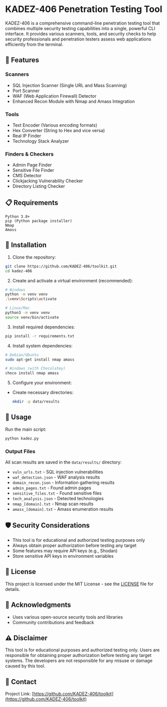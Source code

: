 # KADEZ-406 Penetration Testing Tool

KADEZ-406 is a comprehensive command-line penetration testing tool that combines multiple security testing capabilities into a single, powerful CLI interface. It provides various scanners, tools, and security checks to help security professionals and penetration testers assess web applications efficiently from the terminal.

## 🚀 Features

### Scanners
- SQL Injection Scanner (Single URL and Mass Scanning)
- Port Scanner
- WAF (Web Application Firewall) Detector
- Enhanced Recon Module with Nmap and Amass Integration

### Tools
- Text Encoder (Various encoding formats)
- Hex Converter (String to Hex and vice versa)
- Real IP Finder
- Technology Stack Analyzer

### Finders & Checkers
- Admin Page Finder
- Sensitive File Finder
- CMS Detector
- Clickjacking Vulnerability Checker
- Directory Listing Checker

## 📋 Requirements

```
Python 3.8+
pip (Python package installer)
Nmap
Amass
```

## 🔧 Installation

1. Clone the repository:
```bash
git clone https://github.com/KADEZ-406/toolkit.git
cd kadez-406
```

2. Create and activate a virtual environment (recommended):
```bash
# Windows
python -m venv venv
.\venv\Scripts\activate

# Linux/Mac
python3 -m venv venv
source venv/bin/activate
```

3. Install required dependencies:
```bash
pip install -r requirements.txt
```

4. Install system dependencies:
```bash
# Debian/Ubuntu
sudo apt-get install nmap amass

# Windows (with Chocolatey)
choco install nmap amass
```

5. Configure your environment:
- Create necessary directories:
  ```bash
  mkdir -p data/results
  ```

## 🚀 Usage

Run the main script:
```bash
python kadez.py
```

### Output Files

All scan results are saved in the `data/results/` directory:
- `vuln_urls.txt` - SQL injection vulnerabilities
- `waf_detection.json` - WAF analysis results
- `domain_recon.json` - Information gathering results
- `admin_pages.txt` - Found admin pages
- `sensitive_files.txt` - Found sensitive files
- `tech_analysis.json` - Detected technologies
- `nmap_[domain].txt` - Nmap scan results
- `amass_[domain].txt` - Amass enumeration results

## 🛡️ Security Considerations

- This tool is for educational and authorized testing purposes only
- Always obtain proper authorization before testing any target
- Some features may require API keys (e.g., Shodan)
- Store sensitive API keys in environment variables

## 📝 License

This project is licensed under the MIT License - see the [LICENSE](LICENSE) file for details.

## 🙏 Acknowledgments

- Uses various open-source security tools and libraries
- Community contributions and feedback

## ⚠️ Disclaimer

This tool is for educational purposes and authorized testing only. Users are responsible for obtaining proper authorization before testing any target systems. The developers are not responsible for any misuse or damage caused by this tool.

## 📧 Contact

Project Link: [https://github.com/KADEZ-406/toolkit](https://github.com/KADEZ-406/toolkit)
